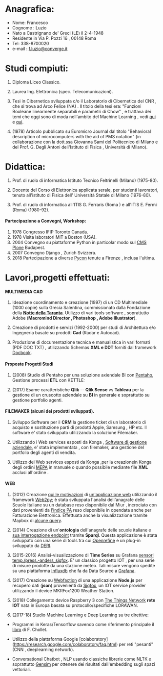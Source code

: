 
Anagrafica:
===========

- Nome: Francesco 
- Cognome : Luzio
- Nato a Castrignano de' Greci (LE) il 2-4-1948
- Residente in Via P. Pozzi 16 , 00148 Roma
- Tel: 338-8700020
- e-mail : f.luzio@converge.it


# Studi compiuti:

1. Diploma Liceo Classico.

2. Laurea Ing. Elettronica (spec. Telecomunicazioni). 

3. Tesi in Cibernetica sviluppata c/o il Laboratorio di Cibernetica del CNR , che si trova ad   Arco Felice (NA) . Il titolo della tesi era: "Funzioni Booleane linearmente separabili e parametri di Chow" , e trattava dei temi che oggi sono di moda nell'ambito del Machine Learning , vedi [qui](https://www.researchgate.net/publication/221591166_The_Chow_Parameters_Problem) e [qui](https://arxiv.org/abs/1206.0985).

4. (1978) Articolo pubblicato su Euromicro Journal dal titolo  "Behavioral description of microcomputers with the aid of PMS notation" (in collaborazione con la dott.ssa Giovanna Sami  del Politecnico di Milano e del Prof. G. Degli Antoni dell'Istituto di Fisica , Università di Milano).


# Didattica:

1. Prof. di ruolo di informatica Istituto Tecnico Feltrinelli (Milano) (1975-80).

2. Docente del Corso di Elettronica applicata serale, per studenti lavoratori, tenuto all'istituto  di Fisica  dell' Università Statale di Milano (1976-80).

3. Prof. di ruolo di informatica all'ITIS G. Ferraris (Roma ) e all'ITIS E. Fermi (Roma) (1980-92).


#### Partecipazione a Convegni, Workshop:
1. 1978 Congresso IFIP Toronto Canada.
2. 1978 Visita laboratori MIT a Boston (USA).
3. 2004 Convegno su piattaforme Python in particolar modo sul [CMS Plone](https://plone.org/)  Budapest. 
4. 2007 Convegno Django ,  Zurich Svizzera.
5. 2018 Partecipazione a diverse [Pycon](https://www.pycon.it/en/) tenute a  Firenze , inclusa l'ultima.



# Lavori,progetti effettuati:

#### MULTIMEDIA CAD
1. Ideazione coordinamento e creazione  (1997) di un CD Multimediale (1000 copie) sulla Grecia Salentina, commissionato dalla 
Fondazione della [**Notte della Taranta**](https://it.wikipedia.org/wiki/Notte_della_Taranta). Utilizzo di vari  tools software , soprattutto Adobe (**Macromind Director , Photoshop , Adobe Illustrator**).

2. Creazione di prodotti e servizi  (1992-2000) per studi di Architettura e/o  Ingegneria basate su prodotti **Cad** (Radar e Autocad).

3. Produzione di documentazione tecnica e manualistica in vari formati (PDF DOC TXT) ,  utilizzando  Schemas **XML  e  DDT** forniti dal framework [Docbook](https://docbook.org/whatis).

#### Proposte Progetti Studi

1. (2008) Studio di Pentaho per una soluzione axiendale BI con [Pentaho](https://wiki.pentaho.com/), Gestione processi **ETL** con KETTLE:

2. (2017) Esame caratteristiche **Qlik** -- **Qlik Sense** vs **Tableau** per la gestione di  un cruscotto aziendale su **BI** in generale e soprattutto su gestione portfolio agenti. 

#### FILEMAKER (alcuni dei prodotti sviluppati).

1. Sviluppo Software  per il **CRM**  la gestione ticket di un laboratorio di acquisto e sostituzione parti di prodotti Apple, Samsung , HP etc. Il software e' stato sviluppato utilizzando la  soluzione Filemaker.

2. Utilizzando i Web services esposti da Konga , [Software di gestione aziendale](https://www.easybyte.it/it),  e' stata implementata , con filemaker, una gestione del portfolio degli agenti di vendita.

3. Utilizzo dei  Web services esposti da Konga ,per la creazionein Konga  degli ordini [MEPA](https://www.acquistinretepa.it/opencms/opencms/)  in manuale o quando possibile mediante file **XML** acclusi all'ordine . 

#### WEB

1. (2012) Creazione  [qui le motivazioni](http://web.idati.it/nascita_sic.html) di [un'applicazione web](http://web.idati.it) utilizzando il framework [Web2py](http://web2py.com/); è stata sviluppata  l'analisi dell'anagrafe delle Scuole Italiane su un database reso disponibile dal Miur , incrociato con dati provenienti da  [l'indice PA](http://indicepa.gov.it/documentale/n-opendata.php) reso disponibile in opendata anche per Fatturazione Elettronica. Effettuata anche la visualizzazione tramite Mapbox di [alcune query](http://www.lumutu.it/SIC/2grado/el_sc_ITI).

2. (2014) Creazione di un'**ontologia** dell'anagrafe delle scuole italiane e [sua interrogazione endpoint](https://dydra.com/dyd_fra/scuole-pubbliche) tramite **Sparql**. Questa applicazione è stata sviluppato con una serie di tools tra cui [Openrefine](http://openrefine.org) e un plug-in sviluppato da [DERI](https://github.com/fadmaa/grefine-rdf-extension/downloads). 

3. (2015-2016) Analisi-visualizzazione  di **Time Series** su Grafana [sensori temp./press.-anders_sigfox](https://corlysis.com/grafana/dashboard/db/anders_sigfox?orgId=620). E' un classico progetto  IOT , per una serie di misure prodotte da  una stazione meteo. Tali misure vengono spedite su una piattaforma [Influxdb](https://www.influxdata.com/developers/) che fa da Data Source a [Grafana](https://grafana.com/dashboards).

3. (2017) Creazione su [Webfaction](https://www.webfaction.com/) di una applicazione **Node.js** per recupero dati (**json**) provenienti da [Sigfox](https://www.sigfox.com/en), un IOT service provider utilizzando il device MKRFox1200 Weather Station.

4. (2018) Collegamento device Raspberry 3 con  [The Things Network](https://www.thethingsnetwork.org/)   **rete IOT** nata in Europa basata su protocollo/specifiche LORAWAN.

5. (2017-18) Studio Machine Learning e Deep Learning su tre direttive:
  - Programmi in Keras/Tensorflow savendo come riferimento principale  il [libro](https://www.manning.com/books/deep-learning-with-python) di F. Chollet.
  
  - Utilizzo della piattaforma Google [colaboratory] (https://research.google.com/colaboratory/faq.html) per reti "pesanti" (CNN , deeplearning  network).
  
  - Conversational Chatbot , NLP usando classiche librerie come NLTK e soprattutto [Gensim](https://radimrehurek.com/gensim/about.html) per ottenere dei risultati dall'embedding sugli spazi vettoriali. 
